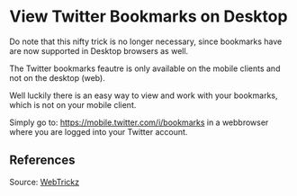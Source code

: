 # View Twitter Bookmarks on Desktop

Do note that this nifty trick is no longer necessary, since bookmarks have are now supported in Desktop browsers as well.

The Twitter bookmarks feautre is only available on the mobile clients and not on the desktop (web).

Well luckily there is an easy way to view and work with your bookmarks, which is not on your mobile client.

Simply go to: https://mobile.twitter.com/i/bookmarks in a webbrowser where you are logged into your Twitter account.

## References

Source: [WebTrickz](https://webtrickz.com/bookmark-tweets-and-view-twitter-bookmarks-on-desktop-browser/)
